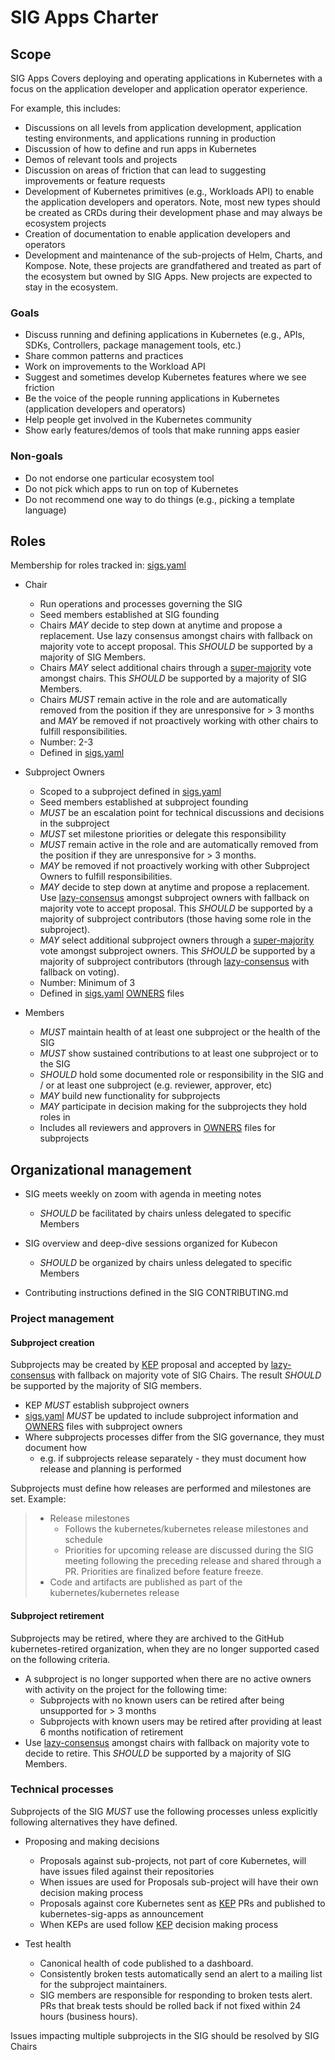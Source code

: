 # SIG Apps Charter

## Scope

SIG Apps Covers deploying and operating applications in Kubernetes with a focus on the application developer and application operator experience.

For example, this includes:

* Discussions on all levels from application development, application testing environments, and applications running in production
* Discussion of how to define and run apps in Kubernetes
* Demos of relevant tools and projects
* Discussion on areas of friction that can lead to suggesting improvements or feature requests
* Development of Kubernetes primitives (e.g., Workloads API) to enable the application developers and operators. Note, most new types should be created as CRDs during their development phase and may always be ecosystem projects
* Creation of documentation to enable application developers and operators
* Development and maintenance of the sub-projects of Helm, Charts, and Kompose. Note, these projects are grandfathered and treated as part of the ecosystem but owned by SIG Apps. New projects are expected to stay in the ecosystem.

### Goals

* Discuss running and defining applications in Kubernetes (e.g., APIs, SDKs, Controllers, package management tools, etc.)
* Share common patterns and practices
* Work on improvements to the Workload API
* Suggest and sometimes develop Kubernetes features where we see friction
* Be the voice of the people running applications in Kubernetes (application developers and operators)
* Help people get involved in the Kubernetes community
* Show early features/demos of tools that make running apps easier

### Non-goals

* Do not endorse one particular ecosystem tool
* Do not pick which apps to run on top of Kubernetes
* Do not recommend one way to do things (e.g., picking a template language)

## Roles

Membership for roles tracked in: [sigs.yaml]

- Chair
  - Run operations and processes governing the SIG
  - Seed members established at SIG founding
  - Chairs *MAY* decide to step down at anytime and propose a replacement.  Use lazy consensus amongst
    chairs with fallback on majority vote to accept proposal.  This *SHOULD* be supported by a majority of
    SIG Members.
  - Chairs *MAY* select additional chairs through a [super-majority] vote amongst chairs.  This
    *SHOULD* be supported by a majority of SIG Members.
  - Chairs *MUST* remain active in the role and are automatically removed from the position if they are
    unresponsive for > 3 months and *MAY* be removed if not proactively working with other chairs to fulfill
    responsibilities.
  - Number: 2-3
  - Defined in [sigs.yaml]

- Subproject Owners
  - Scoped to a subproject defined in [sigs.yaml]
  - Seed members established at subproject founding
  - *MUST* be an escalation point for technical discussions and decisions in the subproject
  - *MUST* set milestone priorities or delegate this responsibility
  - *MUST* remain active in the role and are automatically removed from the position if they are unresponsive
    for > 3 months.
  - *MAY* be removed if not proactively working with other Subproject Owners to fulfill responsibilities.
  - *MAY* decide to step down at anytime and propose a replacement.  Use [lazy-consensus] amongst subproject owners
    with fallback on majority vote to accept proposal.  This *SHOULD* be supported by a majority of subproject
    contributors (those having some role in the subproject).
  - *MAY* select additional subproject owners through a [super-majority] vote amongst subproject owners.  This
    *SHOULD* be supported by a majority of subproject contributors (through [lazy-consensus] with fallback on voting).
  - Number: Minimum of 3
  - Defined in [sigs.yaml] [OWNERS] files

- Members
  - *MUST* maintain health of at least one subproject or the health of the SIG
  - *MUST* show sustained contributions to at least one subproject or to the SIG
  - *SHOULD* hold some documented role or responsibility in the SIG and / or at least one subproject
    (e.g. reviewer, approver, etc)
  - *MAY* build new functionality for subprojects
  - *MAY* participate in decision making for the subprojects they hold roles in
  - Includes all reviewers and approvers in [OWNERS] files for subprojects

## Organizational management

- SIG meets weekly on zoom with agenda in meeting notes
  - *SHOULD* be facilitated by chairs unless delegated to specific Members
- SIG overview and deep-dive sessions organized for Kubecon
  - *SHOULD* be organized by chairs unless delegated to specific Members

- Contributing instructions defined in the SIG CONTRIBUTING.md

### Project management

#### Subproject creation

Subprojects may be created by [KEP] proposal and accepted by [lazy-consensus] with fallback on majority vote of
SIG Chairs.  The result *SHOULD* be supported by the majority of SIG members.
  - KEP *MUST* establish subproject owners
  - [sigs.yaml] *MUST* be updated to include subproject information and [OWNERS] files with subproject owners
  - Where subprojects processes differ from the SIG governance, they must document how
    - e.g. if subprojects release separately - they must document how release and planning is performed

Subprojects must define how releases are performed and milestones are set.  Example:

> - Release milestones
>   - Follows the kubernetes/kubernetes release milestones and schedule
>   - Priorities for upcoming release are discussed during the SIG meeting following the preceding release and
>     shared through a PR.  Priorities are finalized before feature freeze.
> - Code and artifacts are published as part of the kubernetes/kubernetes release

#### Subproject retirement

Subprojects may be retired, where they are archived to the GitHub kubernetes-retired organization, when they are
no longer supported cased on the following criteria.

- A subproject is no longer supported when there are no active owners with activity on the project for the following time:
  - Subprojects with no known users can be retired after being unsupported for > 3 months
  - Subprojects with known users may be retired after providing at least 6 months notification of retirement
- Use [lazy-consensus] amongst chairs with fallback on majority vote to decide to retire.  This *SHOULD* be
  supported by a majority of SIG Members.

### Technical processes

Subprojects of the SIG *MUST* use the following processes unless explicitly following alternatives
they have defined.

- Proposing and making decisions
  - Proposals against sub-projects, not part of core Kubernetes, will have issues filed against their repositories
  - When issues are used for Proposals sub-project will have their own decision making process
  - Proposals against core Kubernetes sent as [KEP] PRs and published to kubernetes-sig-apps as announcement
  - When KEPs are used follow [KEP] decision making process

- Test health
  - Canonical health of code published to a dashboard.
  - Consistently broken tests automatically send an alert to a mailing list for the subproject maintainers.
  - SIG members are responsible for responding to broken tests alert.  PRs that break tests should be rolled back
    if not fixed within 24 hours (business hours).

Issues impacting multiple subprojects in the SIG should be resolved by SIG Chairs

[lazy-consensus]: http://communitymgt.wikia.com/wiki/Lazy_consensus
[super-majority]: https://en.wikipedia.org/wiki/Supermajority#Two-thirds_vote
[KEP]: https://github.com/kubernetes/community/blob/master/keps/0000-kep-template.md
[sigs.yaml]: https://github.com/kubernetes/community/blob/master/sigs.yaml#L1454
[OWNERS]: contributors/devel/owners.md



